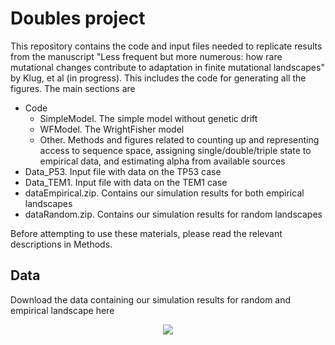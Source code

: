 # Doubles project

This repository contains the code and input files needed to replicate results from the manuscript "Less frequent but more numerous: how rare mutational changes contribute to adaptation in finite mutational landscapes" by Klug, et al (in progress). This includes the code for generating all the figures. The main sections are 

* Code
  * SimpleModel. The simple model without genetic drift
  * WFModel. The WrightFisher model
  * Other. Methods and figures related to counting up and representing access to sequence space, assigning single/double/triple state to empirical data, and estimating alpha from available sources
* Data_P53. Input file with data on the TP53 case
* Data_TEM1. Input file with data on the TEM1 case
* dataEmpirical.zip. Contains our simulation results for both empirical landscapes
* dataRandom.zip. Contains our simulation results for random landscapes

Before attempting to use these materials, please read the relevant descriptions in Methods. 

## Data
Download the data containing our simulation results for random and empirical landscape here 
<p align = 'center'>
<a href='https://zenodo.org/record/4436477#.X_8V-hNKgUF'><img align="center" src="https://img.icons8.com/ios/50/zip.png"/></a>  

</p>
